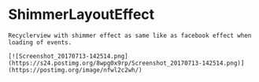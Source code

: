    # ShimmerLayoutEffect
    Recyclerview with shimmer effect as same like as facebook effect when loading of events.
    
    [![Screenshot_20170713-142514.png](https://s24.postimg.org/8wpg0x9rp/Screenshot_20170713-142514.png)](https://postimg.org/image/nfwl2c2wh/)
   
    
    
